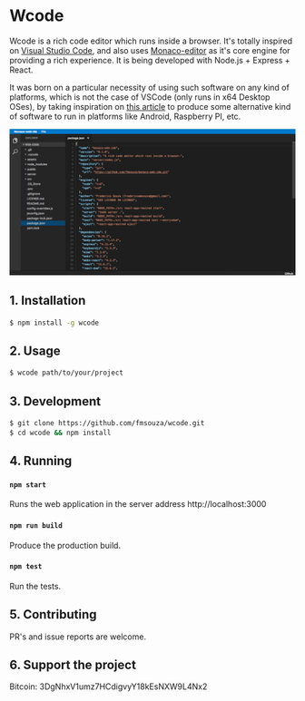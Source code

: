 # Wcode

Wcode is a rich code editor which runs inside a browser. It's totally inspired on [Visual Studio Code](https://github.com/Microsoft/vscode), and also uses [Monaco-editor](https://github.com/Microsoft/monaco-editor) as it's core engine for providing a rich experience. It is being developed with Node.js + Express + React.

It was born on a particular necessity of using such software on any kind of platforms, which is not the case of VSCode (only runs in x64 Desktop OSes), by taking inspiration on [this article](https://medium.com/samsung-internet-dev/writing-software-using-a-phone-e71976f1f18d) to produce some alternative kind of software to run in platforms like Android, Raspberry PI, etc.

![screenshot](./assets/screenshot.png)

## 1. Installation

```bash
$ npm install -g wcode
```

## 2. Usage

```bash
$ wcode path/to/your/project
```

## 3. Development

```bash
$ git clone https://github.com/fmsouza/wcode.git
$ cd wcode && npm install
```

## 4. Running

#### `npm start`

Runs the web application in the server address http://localhost:3000

#### `npm run build`

Produce the production build.

#### `npm test`

Run the tests.

## 5. Contributing

PR's and issue reports are welcome.

## 6. Support the project

Bitcoin: 3DgNhxV1umz7HCdigvyY18kEsNXW9L4Nx2